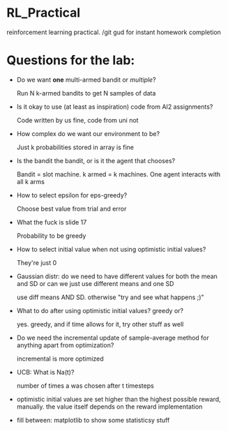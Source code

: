 # RL_Practical
reinforcement learning practical. /git gud for instant homework completion

# Questions for the lab:
* Do we want **one** multi-armed bandit or *multiple*?
  
    Run N k-armed bandits to get N samples of data
* Is it okay to use (at least as inspiration) code from AI2 assignments?
  
    Code written by us fine, code from uni not
* How complex do we want our environment to be?
  
    Just k probabilities stored in array is fine
* Is the bandit the bandit, or is it the agent that chooses?
  
    Bandit = slot machine. k armed = k machines. One agent interacts with all k arms
* How to select epsilon for eps-greedy?
  
    Choose best value from trial and error
* What the fuck is slide 17
    
    Probability to be greedy

* How to select initial value when not using optimistic initial values?

    They're just 0

* Gaussian distr: do we need to have different values for both the mean and SD
  or can we just use different means and one SD
  
    use diff means AND SD. otherwise "try and see what happens ;)"


* What to do after using optimistic initial values? greedy or?

  yes. greedy, and if time allows for it, try other stuff as well

* Do we need the incremental update of sample-average method for anything apart from optimization?

  incremental is more optimized

* UCB: What is Na(t)?

  number of times a was chosen after t timesteps

* optimistic initial values are set higher than the highest possible reward, manually. the value itself depends on the
  reward implementation
  
* fill between: matplotlib to show some statisticsy stuff